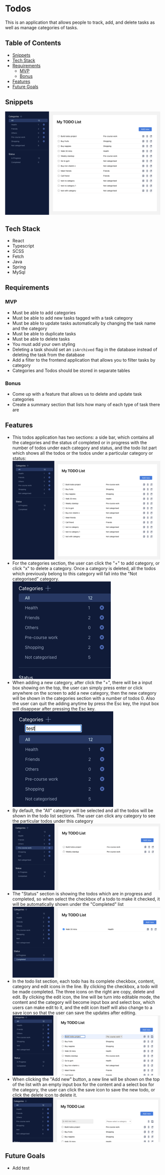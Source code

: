 # Todos

This is an application that allows people to track, add, and delete tasks as well as manage categories of tasks.

## Table of Contents

- [Snippets](#snippets)
- [Tech Stack](#tech-stack)
- [Requirements](#requirements)
    - [MVP](#mvp)
    - [Bonus](#bonus)
- [Features](#features)
- [Future Goals](#future-goals)

## Snippets
 
![overview](./todos-frontend/src/assets/overview.png)

## Tech Stack

- React
- Typescript
- SCSS
- Fetch
- Java
- Spring
- MySql

## Requirements
### MVP
-   Must be able to add categories
-   Must be able to add new tasks tagged with a task category
-   Must be able to update tasks automatically by changing the task name and the category
-   Must be able to duplicate tasks
-   Must be able to delete tasks
-   You must add your own styling
-   Deleting a task should set an `isArchived` flag in the database instead of deleting the task from the database
-   Add a filter to the frontend application that allows you to filter tasks by category
-   Categories and Todos should be stored in separate tables

### Bonus

-   Come up with a feature that allows us to delete and update task categories
-   Create a summary section that lists how many of each type of task there are

## Features

- This todos application has two sections: a side bar, which contains all the categories and the status of completed or in progress with the number of todos under each category and status, and the todo list part which shows all the todos or the todos under a particular category or status: 
![overview](./todos-frontend/src/assets/overview.png)
- For the categories section, the user can click the "+" to add category, or click "x" to delete a category. Once a category is deleted, all the todos which previously belong to this category will fall into the "Not categorised" category.   
![category](./todos-frontend/src/assets/category.png)
- When adding a new category, after click the "+", there will be a input box showing on the top, the user can simply press enter or click anywhere on the screen to add a new category, then the new category will be shown in the categories section with a number of todos 0. Also the user can quit the adding anytime by press the Esc key, the input box will disappear after pressing the Esc key.   
![add](./todos-frontend/src/assets/add.png)
- By default, the "All" category will be selected and all the todos will be shown in the todo list sections. The user can click any category to see the particular todos under this category
![choose](./todos-frontend/src/assets/choose.png)
- The "Status" section is showing the todos which are in progress and completed, so when select the checkbox of a todo to make it checked, it will be automatically shown under the "Completed" list
![complete](./todos-frontend/src/assets/complete.png)
- In the todo list section, each todo has its complete checkbox, content, category and edit icons in the line. By clicking the checkbox, a todo will be made completed. The three icons on the right are copy, delete and edit. By clicking the edit icon, the line will be turn into editable mode, the content and the category will become input box and select box, which users can make edit to it, and the edit icon itself will also change to a save icon so that the user can save the updates after editing. 
![edit](./todos-frontend/src/assets/edit_todo.png)
- When clicking the "Add new" button, a new line will be shown on the top of the list with an empty input box for the content and a select box for the category, the user can click the save icon to save the new todo, or click the delete icon to delete it.
![add](./todos-frontend/src/assets/new.png)


## Future Goals
- Add test


